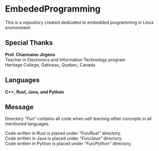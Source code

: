 # EmbededProgramming
This is a repository created dedicated to embedded programming in Linux environment.

## Special Thanks
**Prof. Charmaine Jirgens**  
Teacher in Electronics and Information Technology program  
Heritage College, Gatineau, Quebec, Canada  

## Languages
**C++, Rust, Java, and Python**  

## Message
Directory *"Fun"* contains all code when self learning other concepts in all mentioned languages.  
  
Code written in Rust is placed under *"Fun/Rust"* directory.  
Code written in Java is placed under *"Fun/Java"* directory.  
Code written in Python is placed under *"Fun/Python"* directory.  
